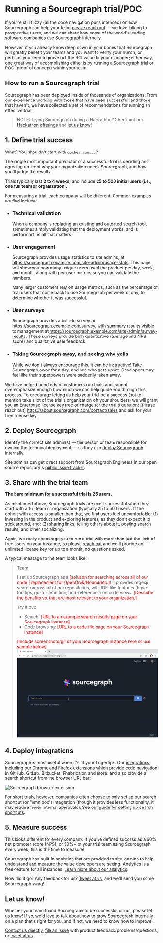 # Running a Sourcegraph trial/POC

If you're still fuzzy (all the code navigation puns intended) on how Sourcegraph can help your team [please reach out](https://about.sourcegraph.com/contact) — we love talking to prospective users, and we can share how some of the world's leading software companies use Sourcegraph internally.

However, if you already know deep down in your bones that Sourcegraph will greatly benefit your teams and you want to verify your hunch, or perhaps you need to prove out the ROI value to your manager; either way, one great way of accomplishing either is by running a Sourcegraph trial or POC (proof of concept) within your team.

## How to run a Sourcegraph trial

Sourcegraph has been deployed inside of thousands of organizations. From our experience working with those that have been successful, and those that haven't, we have collected a set of recommendations for running an effective trial.

> NOTE: Trying Sourcegraph during a Hackathon? Check out our [Hackathon offerings](https://about.sourcegraph.com/hackathons) and [let us know](https://twitter.com/@sourcegraph)!

## 1. Define trial success

What? You shouldn't start with [`docker run...`](../../index.md#quick-install)?

The single most important predictor of a successful trial is deciding and agreeing up-front why your organization needs Sourcegraph, and how you'll judge the results.

Trials typically last **2 to 4 weeks**, and include **25 to 500 initial users (i.e., one full team or organization).**

For measuring a trial, each company will be different. Common examples we find include:

* ### Technical validation

    When a company is replacing an existing and outdated search tool, sometimes simply validating that the deployment works, and is performant, is all that matters.

* ### User engagement

    Sourcegraph provides usage statistics to site admins, at https://sourcegraph.example.com/site-admin/usage-stats. This page will show you how many unique users used the product per day, week, and month, along with per-user metrics so you can validate the numbers.

    Many larger customers rely on usage metrics, such as the percentage of trial users that come back to use Sourcegraph per week or day, to determine whether it was successful.

* ### User surveys

    Sourcegraph provides a built-in survey at https://sourcegraph.example.com/survey, with summary results visible to management at https://sourcegraph.example.com/site-admin/survey-results. These surveys provide both quantitative (average and NPS score) and qualitative user feedback.

* ### Taking Sourcegraph away, and seeing who yells

    While we don't always encourage this, it can be instructive! Take Sourcegraph away for a day, and see who gets upset. Developers may feel like their superpowers were suddenly taken away.

We have helped hundreds of customers run trials and cannot overemphasize enough how much we can help guide you through this process. To encourage letting us help your trial be a success (not to mention take a lot of the trial's organization off your shoulders) we will grant you an Enterprise license key free of charge for the trial's duration! [Please reach out] https://about.sourcegraph.com/contact/sales and ask for your free license key.


## 2. Deploy Sourcegraph

Identify the correct site admin(s) — the person or team responsible for owning the technical deployment — so they can [deploy Sourcegraph internally](../../index.md#quick-install).

Site admins can get direct support from Sourcegraph Engineers in our open source repository's [public issue tracker](https://github.com/sourcegraph/sourcegraph/issues).

## 3. Share with the trial team

**The bare minimum for a successful trial is 25 users.**

As mentioned above, Sourcegraph trials are most successful when they start with a full team or organization (typically 25 to 500 users). If the cohort with access is smaller than that, we find users feel uncomfortable:
  (1) investing in the product and exploring features, as they don't expect it to stick around, and;
  (2) sharing links, telling others about it, posting search results, and other socializing.

Again, we really encourage you to run a trial with more than just the limit of free users on your instance, so please [reach out](https://about.sourcegraph.com/contact) and we'll provide an unlimited license key for up to a month, no questions asked.

A typical message to the team looks like:

>Team
>
>I set up Sourcegraph as a <span style="color:#FF0000">[solution for searching across all of our code | replacement for OpenGrok/Hound/etc.]</span>! It provides regexp search across all of our repositories, with IDE-like features (hover tooltips, go-to-definition, find-references) on code views. <span style="color:#FF0000;">[Describe the benefits vs. that are most relevant to your organization.]</span>
>
>Try it out:<br/>
>	- Search: <span style="color:#FF0000;">[URL to an example search results page on your Sourcegraph instance]</span><br/>
>	- Code browsing: <span style="color:#FF0000;">[URL to a code file page on your Sourcegraph instance]</span>
>
><span style="color:#FF0000;">[Include screenshots/gif of your Sourcegraph instance here or use sample below]</span>
>![Sourcegraph code search](../img/SourcegraphCodeSearch.gif)

## 4. Deploy integrations

Sourcegraph is most useful when it's at your fingertips. Our [integrations](../../integration/index.md), including our [Chrome and Firefox extensions](../../integration/browser_extension.md) which provide code navigation in GitHub, GitLab, Bitbucket, Phabricator, and more, and also provide a search shortcut from the browser URL bar:

![Sourcegraph browser extension](https://sourcegraphstatic.com/BrowserExtension.gif)

For short trials, however, companies often choose to only set up our search shortcut (or "omnibox") integration (though it provides less functionality, it may require fewer internal approvals). See [our guide for setting up search shortcuts](../../integration/browser_search_engine.md).

## 5. Measure success

This looks different for every company. If you've defined success as a 60% net promoter score (NPS), or 50%+ of your trial team using Sourcegraph every week, this is the time to measure! 

Sourcegraph has built-in analytics that are provided to site-admins to help understand and measure the value developers are seeing. Analytics is a free-feature for all instances. [Learn more about our analytics](../../admin/analytics.md).

How did it go? Any feedback for us? [Tweet at us](https://twitter.com/@sourcegraph), and we'll send you some Sourcegraph swag!

## Let us know!

Whether your team found Sourcegraph to be successful or not, please let us know! If so, we'd love to talk about how to grow Sourcegraph internally on a plan that's right for you, and if not, we need to know how to improve.

[Contact us directly](https://about.sourcegraph.com/contact), [file an issue](https://github.com/sourcegraph/sourcegraph) with product feedback/problems/questions, or [tweet at us](https://twitter.com/sourcegraph)!
